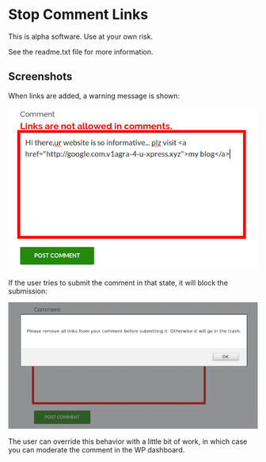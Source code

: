 # Stop Comment Links

This is alpha software. Use at your own risk.

See the readme.txt file for more information.

## Screenshots

When links are added, a warning message is shown:

![Screenshot 1](./screenshots/screenshot-1.png)

If the user tries to submit the comment in that state, it will block the submission:

![Screenshot 2](./screenshots/screenshot-2.png)

The user can override this behavior with a little bit of work, in which case you can moderate the comment in the WP dashboard.
